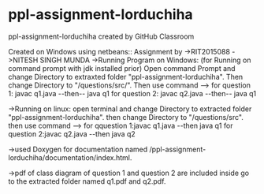 # ppl-assignment-lorduchiha
ppl-assignment-lorduchiha created by GitHub Classroom

Created on Windows using netbeans:: 
Assignment by ->RIT2015088
              ->NITESH SINGH MUNDA
->Running Program on Windows:
      (for Running on command prompt with jdk installed prior)
      Open command Prompt and change Directory to extraxted folder "ppl-assignment-lorduchiha".
      Then change Directory to "/questions/src/".
      Then use command -->  for question 1: javac q1.java    --then--   java q1
                            for question 2: javac q2.java    --then--    java q1
                                            
->Running on linux:
      open terminal and change Directory to extracted folder "ppl-assignment-lorduchiha".
      then change Directory to "/questions/src".
      then use command  -->  for qquestion 1:javac q1.java    --then   java q1
                              for question 2:javac q2.java    --then   java q2
                              
                       
  ->used Doxygen for documentation named /ppl-assignment-lorduchiha/documentation/index.html.
  
  ->pdf of class diagram of question 1 and question 2 are included inside go to the extracted folder named q1.pdf and q2.pdf.
                              
                              
                              
                              
                              
                              
             
